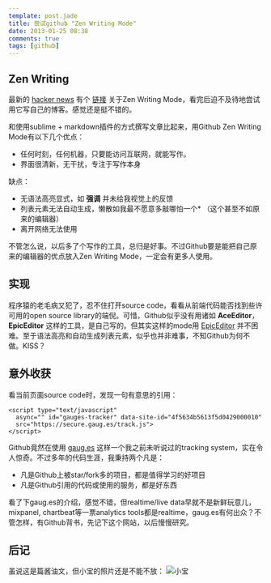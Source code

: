 ```yaml
---
template: post.jade
title: 尝试github "Zen Writing Mode"
date: 2013-01-25 08:38
comments: true
tags: [github]
---
```


## Zen Writing

最新的 [hacker news](http://news.ycombinator.com) 有个 [链接](https://github.com/blog/1379-zen-writing-mode) 关于Zen Writing Mode，看完后迫不及待地尝试用它写自己的博客。感觉还是挺不错的。

和使用sublime + markdown插件的方式撰写文章比起来，用Github Zen Writing Mode有以下几个优点：

* 任何时刻，任何机器，只要能访问互联网，就能写作。
* 界面很清新，无干扰，专注于写作本身

缺点：

* 无语法高亮显式，如 __强调__ 并未给我视觉上的反馈
* 列表元素无法自动生成，懒散如我最不愿意多敲哪怕一个* （这个甚至不如原来的编辑器）
* 离开网络无法使用

不管怎么说，以后多了个写作的工具，总归是好事。不过Github要是能把自己原来的编辑器的优点放入Zen Writing Mode，一定会有更多人使用。

## 实现
程序猿的老毛病又犯了，忍不住打开source code，看看从前端代码能否找到些许可用的open source library的端倪。可惜，Github似乎没有用诸如 **AceEditor**，**EpicEditor** 这样的工具，是自己写的。但其实这样的mode用 [EpicEditor](http://oscargodson.github.com/EpicEditor/) 并不困难。至于语法高亮和自动生成列表元素，似乎也并非难事，不知Github为何不做。KISS？

## 意外收获
看当前页面source code时，发现一句有意思的引用：
```
<script type="text/javascript" 
  async="" id="gauges-tracker" data-site-id="4f5634b5613f5d0429000010" 
  src="https://secure.gaug.es/track.js">
</script>
```

Github竟然在使用 [gaug.es](http://get.gaug.es/) 这样一个我之前未听说过的tracking system，实在令人惊奇。不过多年的代码生涯，我秉持两个凡是：

* 凡是Github上被star/fork多的项目，都是值得学习的好项目
* 凡是Github引用的代码或使用的服务，都是好东西
 
看了下gaug.es的介绍，感觉不错，但realtime/live data早就不是新鲜玩意儿，mixpanel, chartbeat等一票analytics tools都是realtime，gaug.es有何出众？不管怎样，有Github背书，先记下这个网站，以后慢慢研究。

## 后记

虽说这是篇酱油文，但小宝的照片还是不能不放：
![小宝](/assets/img/photos/baby20130124.jpg)
